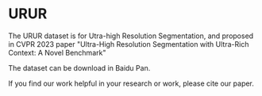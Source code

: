 # URUR

The URUR dataset is for Utra-high Resolution Segmentation, and proposed in CVPR 2023 paper "Ultra-High Resolution Segmentation with Ultra-Rich Context: A Novel Benchmark"

The dataset can be download in Baidu Pan.

If you find our work helpful in your research or work, please cite our paper.



